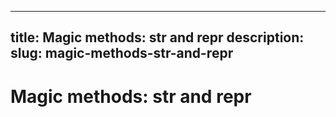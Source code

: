 
---
title: Magic methods: __str__ and __repr__
description: 
slug: magic-methods-str-and-repr
---

# Magic methods: __str__ and __repr__

